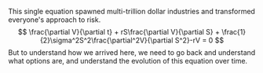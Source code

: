 This single equation spawned multi-trillion dollar industries and transformed everyone's approach to risk.
$$
\frac{\partial V}{\partial t} + rS\frac{\partial V}{\partial S} + \frac{1}{2}\sigma^2S^2\frac{\partial^2V}{\partial S^2}-rV = 0
$$
But to understand how we arrived here, we need to go back and understand what options are, and understand the evolution of this equation over time.